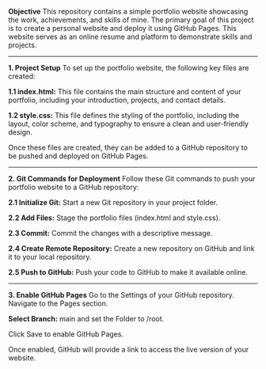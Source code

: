 **Objective**
This repository contains a simple portfolio website showcasing the work, achievements, and skills of mine.
The primary goal of this project is to create a personal website and deploy it using GitHub Pages. 
This website serves as an online resume and platform to demonstrate skills and projects.

----------------------------------------------------------------------------------------------------------------
**1. Project Setup**
To set up the portfolio website, the following key files are created:

**1.1 index.html:** This file contains the main structure and content of your portfolio, including your introduction, projects, and contact details.

**1.2 style.css:** This file defines the styling of the portfolio, including the layout, color scheme, and typography to ensure a clean and user-friendly design.

Once these files are created, they can be added to a GitHub repository to be pushed and deployed on GitHub Pages.

----------------------------------------------------------------------------------------------------------------------------------------------------------------------

**2. Git Commands for Deployment**
Follow these Git commands to push your portfolio website to a GitHub repository:

**2.1 Initialize Git:** Start a new Git repository in your project folder.

**2.2 Add Files:** Stage the portfolio files (index.html and style.css).

**2.3 Commit:** Commit the changes with a descriptive message.

**2.4 Create Remote Repository:** Create a new repository on GitHub and link it to your local repository.

**2.5 Push to GitHub:** Push your code to GitHub to make it available online.

--------------------------------------------------------------------------------------------------------------------------------------------------------------------------

**3. Enable GitHub Pages**
Go to the Settings of your GitHub repository. Navigate to the Pages section.

**Select Branch:** main and set the Folder to /root.

Click Save to enable GitHub Pages.

Once enabled, GitHub will provide a link to access the live version of your website.
